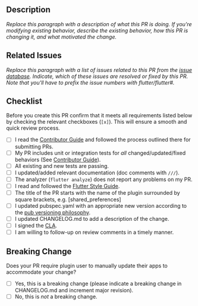 ## Description

*Replace this paragraph with a description of what this PR is doing. If you're modifying existing behavior, describe the existing behavior, how this PR is changing it, and what motivated the change.*

## Related Issues

*Replace this paragraph with a list of issues related to this PR from the [issue database](https://github.com/flutter/flutter/issues). Indicate, which of these issues are resolved or fixed by this PR. Note that you'll have to prefix the issue numbers with flutter/flutter#.*

## Checklist

Before you create this PR confirm that it meets all requirements listed below by checking the relevant checkboxes (`[x]`). This will ensure a smooth and quick review process.

- [ ] I read the [Contributor Guide] and followed the process outlined there for submitting PRs.
- [ ] My PR includes unit or integration tests for *all* changed/updated/fixed behaviors (See [Contributor Guide]).
- [ ] All existing and new tests are passing.
- [ ] I updated/added relevant documentation (doc comments with `///`).
- [ ] The analyzer (`flutter analyze`) does not report any problems on my PR.
- [ ] I read and followed the [Flutter Style Guide].
- [ ] The title of the PR starts with the name of the plugin surrounded by square brackets, e.g. [shared_preferences]
- [ ] I updated pubspec.yaml with an appropriate new version according to the [pub versioning philosophy].
- [ ] I updated CHANGELOG.md to add a description of the change.
- [ ] I signed the [CLA].
- [ ] I am willing to follow-up on review comments in a timely manner.

## Breaking Change

Does your PR require plugin user to manually update their apps to accommodate your change?

- [ ] Yes, this is a breaking change (please indicate a breaking change in CHANGELOG.md and increment major revision).
- [ ] No, this is *not* a breaking change.

<!-- Links -->
[issue database]: https://github.com/flutter/flutter/issues
[Contributor Guide]: https://github.com/flutter/plugins/blob/master/CONTRIBUTING.md
[Flutter Style Guide]: https://github.com/flutter/flutter/wiki/Style-guide-for-Flutter-repo
[pub versioning philosophy]: https://www.dartlang.org/tools/pub/versioning
[CLA]: https://cla.developers.google.com/

